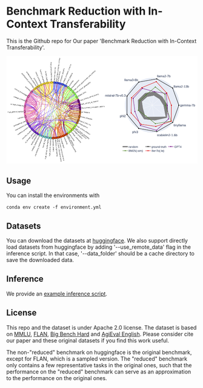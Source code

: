 # Benchmark Reduction with In-Context Transferability
This is the Github repo for Our paper 'Benchmark Reduction with In-Context Transferability'.

![image](images/combined-graph.png)

## Usage
You can install the environments with 
```
conda env create -f environment.yml
```

## Datasets
You can download the datasets at [huggingface](https://huggingface.co/datasets/cindermond/bento). 
We also support directly load datasets from huggingface by adding '--use_remote_data' flag in the inference script. In that case, '--data_folder' should be a cache directory to save the downloaded data.

## Inference
We provide an [example inference script](inference.sh).

## License
This repo and the dataset is under Apache 2.0 license. The dataset is based on [MMLU](https://arxiv.org/abs/2009.03300), [FLAN](https://arxiv.org/abs/2109.01652), [Big Bench Hard](https://arxiv.org/abs/2210.09261) and [AgiEval English](https://arxiv.org/abs/2304.06364). Please consider cite our paper and these original datasets if you find this work useful.

The non-"reduced" benchmark on huggingface is the original benchmark, except for FLAN, which is a sampled version. 
The "reduced" benchmark only contains a few representative tasks in the original ones, such that the performance on the "reduced" benchmark can serve as an approximation to the performance on the original ones.
